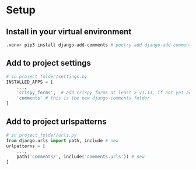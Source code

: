 # Setup

## Install in your virtual environment

```zsh
.venv> pip3 install django-add-comments # poetry add django-add-comments
```

## Add to project settings

```python
# in project_folder/settings.py
INSTALLED_APPS = [
    ...,
    'crispy_forms',  # add crispy_forms at least > v1.13, if not yet added
    'comments' # this is the new django-comments folder
]
```

## Add to project urlspatterns

```python
# in project_folder/urls.py
from django.urls import path, include # new
urlpatterns = [
    ...,
    path('comments/', include('comments.urls')) # new
]
```
